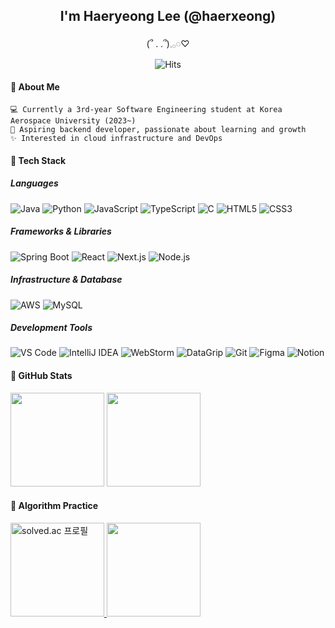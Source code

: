 <div align="center">

## I'm Haeryeong Lee (@haerxeong)
(՞ . .՞)𓈒𓂂𓏸♡

![Hits](https://hits.sh/github.com/haerxeong.svg?style=social)

</div>

#### 🤍 About Me
```
💻 Currently a 3rd-year Software Engineering student at Korea Aerospace University (2023~)
🌱 Aspiring backend developer, passionate about learning and growth
✨ Interested in cloud infrastructure and DevOps
```

#### 🤍 Tech Stack

##### Languages
![Java](https://img.shields.io/badge/Java-007396?style=for-the-badge&logo=openjdk&logoColor=white)
![Python](https://img.shields.io/badge/Python-3776AB?style=for-the-badge&logo=python&logoColor=white)
![JavaScript](https://img.shields.io/badge/Javascript-F7DF1E?style=for-the-badge&logo=Javascript&logoColor=black)
![TypeScript](https://img.shields.io/badge/TypeScript-3178C6?style=for-the-badge&logo=TypeScript&logoColor=white)
![C](https://img.shields.io/badge/C-A8B9CC?style=for-the-badge&logo=c&logoColor=white)
![HTML5](https://img.shields.io/badge/HTML5-E34F26?style=for-the-badge&logo=html5&logoColor=white)
![CSS3](https://img.shields.io/badge/CSS3-1572B6?style=for-the-badge&logo=css3&logoColor=white)

##### Frameworks & Libraries
![Spring Boot](https://img.shields.io/badge/SpringBoot-6DB33F?style=for-the-badge&logo=springboot&logoColor=white)
![React](https://img.shields.io/badge/React-61DAFB?style=for-the-badge&logo=react&logoColor=black)
![Next.js](https://img.shields.io/badge/Next.js-000000?style=for-the-badge&logo=nextdotjs&logoColor=white)
![Node.js](https://img.shields.io/badge/Node.js-339933?style=for-the-badge&logo=nodedotjs&logoColor=white)

##### Infrastructure & Database
![AWS](https://img.shields.io/badge/AWS-232F3E?style=for-the-badge&logo=amazonaws&logoColor=white)
![MySQL](https://img.shields.io/badge/MySQL-4479A1?style=for-the-badge&logo=mysql&logoColor=white)

##### Development Tools
![VS Code](https://img.shields.io/badge/VSCode-007ACC?style=for-the-badge&logo=visualstudiocode&logoColor=white)
![IntelliJ IDEA](https://img.shields.io/badge/IntelliJ-000000?style=for-the-badge&logo=intellijidea&logoColor=white)
![WebStorm](https://img.shields.io/badge/Webstorm-000000?style=for-the-badge&logo=webstorm&logoColor=white)
![DataGrip](https://img.shields.io/badge/DataGrip-000000?style=for-the-badge&logo=datagrip&logoColor=white)
![Git](https://img.shields.io/badge/Git-F05032?style=for-the-badge&logo=git&logoColor=white)
![Figma](https://img.shields.io/badge/Figma-F24E1E?style=for-the-badge&logo=figma&logoColor=white)
![Notion](https://img.shields.io/badge/Notion-000000?style=for-the-badge&logo=notion&logoColor=white)


#### 🤍 GitHub Stats

<div align="left">
  <img src="https://github-readme-stats.vercel.app/api?username=haerxeong&show_icons=true" height="150"/>
  <img src="https://github-readme-stats.vercel.app/api/top-langs/?username=haerxeong&layout=compact" height="150"/>
</div>

#### 🤍 Algorithm Practice

<div align="left">
  <a href="https://solved.ac/profile/haeryeong">
    <img src="http://mazassumnida.wtf/api/v2/generate_badge?boj=haeryeong" alt="solved.ac 프로필" height="150"/>
  </a>
  <img src="http://mazandi.herokuapp.com/api?handle=haeryeong&theme=warm" height="150"/>
</div>
